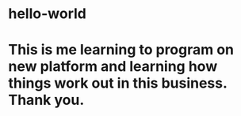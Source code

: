 # hello-world

# This is me learning to program on new platform and learning how things work out in this business. Thank you.
